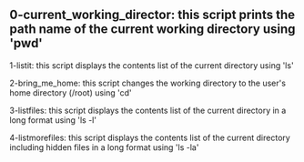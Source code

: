 0-current_working_director:
	this script prints the path name of the current working directory using 'pwd'
-
1-listit:
	this script displays the contents list of the current directory using 'ls'

2-bring_me_home:
	this script changes the working directory to the user's home directory (/root) using 'cd'

3-listfiles:
	this script displays the contents list of the current directory in a long format using 'ls -l'

4-listmorefiles:
	this script displays the contents list of the current directory including hidden files in a long format using 'ls -la'

